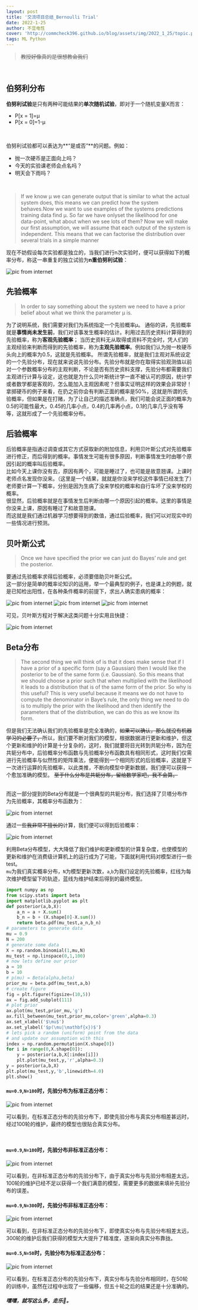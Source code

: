 ```yaml
---
layout: post
title: '交流项目总结_Bernoulli Trial'
date: 2022-1-25
author: 不显电性
cover: 'http://commcheck396.github.io/blog/assets/img/2022_1_25/topic.png'
tags: ML Python
---
```


> ~~教授好像真的是很想教会我们~~

<br/>



## 伯努利分布
**伯努利试验**是只有两种可能结果的**单次随机试验**，即对于一个随机变量X而言：
- P[x = 1]=μ
- P[x = 0]=1-μ

<br/>

伯努利试验都可以表达为**“是或否”**的问题。例如：
- 抛一次硬币是正面向上吗？
- 今天的实验课老师会点名吗？
- 明天会下雨吗？

<br/>

>  If we know µ we can generate output that is similar to what the actual system does, this means we can predict how the system behaves.Now we want to use examples of the systems predictions training data find µ. So far we have onlyset the likelihood for one data-point, what about when we see lots of them? Now we will make our first assumption, we will assume that each output of the system is independent. This means that we can factorise the distribution over several trials in a simple manner


现在不妨假设每次实验都是独立的，当我们进行n次实验时，便可以获得如下的概率分布，称这一串重复的独立试验为**n重伯努利试验**：

![pic from internet](http://commcheck396.github.io/blog/assets/img/2022_1_25/Bern.png)

## 先验概率

> In order to say something about the system we need to have a prior belief about what we think the parameter µ is.

为了说明系统，我们需要对我们为系统指定一个先验概率µ。
通俗的讲，先验概率就是**事情尚未发生前**，我们对该事发生概率的估计。利用过去历史资料计算得到的先验概率，称为**客观先验概率**； 当历史资料无从取得或资料不完全时，凭人们的主观经验来判断而得到的先验概率，称为**主观先验概率**。例如我们认为抛一枚硬币头向上的概率为0.5，这就是先验概率。
所谓先验概率，就是我们主观对系统设定的一个先验分布，现在就来说说先验分布。先验分布就是你在取得实验观测值以前对一个参数概率分布的主观判断，不论是否有历史资料支撑，先验分布都需要我们主观进行计算与设定，这也就是为什么贝叶斯统计学一直不被认可的原因，统计学或者数学都是客观的，怎么能加入主观因素呢？但事实证明这样的效果会非常好！
拿掷硬币的例子来看，在扔之前你会有判断正面的概率是50%，这就是所谓的先验概率，但如果是在打赌，为了让自己的描述准确点，我们可能会说正面的概率为0.5的可能性最大，0.45的几率小点，0.4的几率再小点，0.1的几率几乎没有等等，这就形成了一个先验概率分布。


## 后验概率

后验概率是指通过调查或其它方式获取新的附加信息，利用贝叶斯公式对先验概率进行修正，而后得到的概率。事情发生可能有很多原因，判断事情发生时由哪个原因引起的概率叫后验概率。  
比如今天上课你没有去，原因有两个，可能是睡过了，也可能是故意翘课。上课时老师点名发现你没来。（这里是一个结果，就就是你没来学校这件事情已经发生了）老师要计算一下概率，分别是因为生病了没来学校的概率和自行车坏了没来学校的概率。  
很显然，后验概率就是在事情发生后判断由哪一个原因引起的概率。这里的事情是你没来上课，原因有睡过了和故意翘课。  
而这就是我们通过机器学习想要得到的数值，通过后验概率，我们可以对现实中的一些情况进行预测。

## 贝叶斯公式
>  Once we have specified the prior we can just do Bayes’ rule and get the posterior.

要通过先验概率求得后验概率，必须要借助贝叶斯公式。  
这一部分是简单的概率论知识的运用，举一个最典型的例子，也是课上的例题，就是已知检出阳性，在各种条件概率的前提下，求出人确实患病的概率：

![pic from internet](http://commcheck396.github.io/blog/assets/img/2022_1_25/qus1.png)
![pic from internet](http://commcheck396.github.io/blog/assets/img/2022_1_25/qus2.png)
![pic from internet](http://commcheck396.github.io/blog/assets/img/2022_1_25/qus3.png)

可见，贝叶斯方程对于解决这类问题十分实用且快捷：

![pic from internet](http://commcheck396.github.io/blog/assets/img/2022_1_25/Bayes.png)


## Beta分布

> The second thing we will think of is that it does make sense that if I have a prior of a specific form (say a Gaussian) then I would like the posterior to be of the same form (i.e. Gaussian). So this means that we should choose a prior such that when multiplied with the likelihood it leads to a distribution that is of the same form of the prior. So why is this useful? This is very useful because it means we do not have to compute the denominator in Baye’s rule, the only thing we need to do is to multiply the prior with the likelihood and then identify the parameters that of the distribution, we can do this as we know its form.

但是我们无法确认我们的先验概率是完全准确的，~~如果可以确认，那么就没有机器学习的必要了，~~所以，我们要不断对我们的模型，根据数据进行更新和维护，但这个更新和维护的计算是十分复杂的，这时，我们就要将目光转到共轭分布，因为在共轭分布中，后验概率分布函数与先验概率分布函数具有相同形式，这时我们仅需进行先验概率与似然性的矩阵乘法，便能得到一个相同形式的后验概率，这就是下一次进行运算的先验概率，以此类推，不断向模型中更新数据，我们便可以获得一个愈加准确的模型。
~~至于什么分布是共轭分布，留给数学家吧，我不会算。~~

<br/>
而这一部分提到的Beta分布就是一个很典型的共轭分布，我们选择了贝塔分布作为先验概率，其概率分布函数为：

![pic from internet](http://commcheck396.github.io/blog/assets/img/2022_1_25/Beta.png)

通过一些~~我非常不擅长的~~计算，我们便可以得到后验概率：

![pic from internet](http://commcheck396.github.io/blog/assets/img/2022_1_25/post.png)


利用Beta分布模型，大大降低了我们维护和更新模型的计算复杂度，也使模型的更新和维护在消费级计算机上的运行成为了可能，下面就利用代码对模型进行一些test。  
`mu`为我们真实概率分布，`N`为模型更新次数，`a`,`b`为我们设定的先验概率，红线为每次维护模型留下的轨迹，蓝线为维护结束后得到的最终模型。

```python 
import numpy as np
from scipy.stats import beta
import matplotlib.pyplot as plt
def posterior(a,b,X):
    a_n = a + X.sum()
    b_n = b + (X.shape[0]-X.sum())
    return beta.pdf(mu_test,a_n,b_n)
# parameters to generate data
mu = 0.9 
N = 200
# generate some data
X = np.random.binomial(1,mu,N)
mu_test = np.linspace(0,1,100)
# now lets define our prior
a = 10
b = 10
# p(mu) = Beta(alpha,beta)
prior_mu = beta.pdf(mu_test,a,b)
# create figure
fig = plt.figure(figsize=(10,5))
ax = fig.add_subplot(111)
# plot prior
ax.plot(mu_test,prior_mu,'g')
ax.fill_between(mu_test,prior_mu,color='green',alpha=0.3)
ax.set_xlabel('$\mu$')
ax.set_ylabel('$p(\mu|\mathbf{x})$')
# lets pick a random (uniform) point from the data
# and update our assumption with this
index = np.random.permutation(X.shape[0])
for i in range(0,X.shape[0]):
    y = posterior(a,b,X[:index[i]])
    plt.plot(mu_test,y,'r',alpha=0.3)
y = posterior(a,b,X)
plt.plot(mu_test,y,'b',linewidth=4.0)
plt.show()
```

#### `mu=0.9`,`N=100`时，先验分布为标准正态分布：

![pic from internet](http://commcheck396.github.io/blog/assets/img/2022_1_25/100.png)

可以看到，在标准正态分布的先验分布下，即使先验分布与真实分布相差甚远时，经过100轮的维护，最终的模型也很贴合真实分布。  

<br/>

#### `mu=0.9`,`N=100`时，先验分布非标准正态分布：

![pic from internet](http://commcheck396.github.io/blog/assets/img/2022_1_25/100_wrong.png)

可以看到，在非标准正态分布的先验分布下，由于真实分布与先验分布相差太远，100轮的维护已经不足以获得一个我们满意的模型，需要更多的数据来填补先验分布的误差。


#### `mu=0.9`,`N=300`时，先验分布非标准正态分布：

![pic from internet](http://commcheck396.github.io/blog/assets/img/2022_1_25/300.png)

可以看到，在非标准正态分布的先验分布下，即使真实分布与先验分布相差太远，300轮的维护后我们获得的模型大大提升了精准度，逐渐向真实分布靠拢。


#### `mu=0.5`,`N=50`时，先验分布为标准正态分布：

![pic from internet](http://commcheck396.github.io/blog/assets/img/2022_1_25/50.png)

可以看到，在标准正态分布的先验分布下，真实分布与先验分布相同时，在50轮的训练中，虽然在过程中出现了一些偏移，但五十轮之后的结果还是十分准确的。

##### 嘿嘿，就写这么多，走乐🥱。